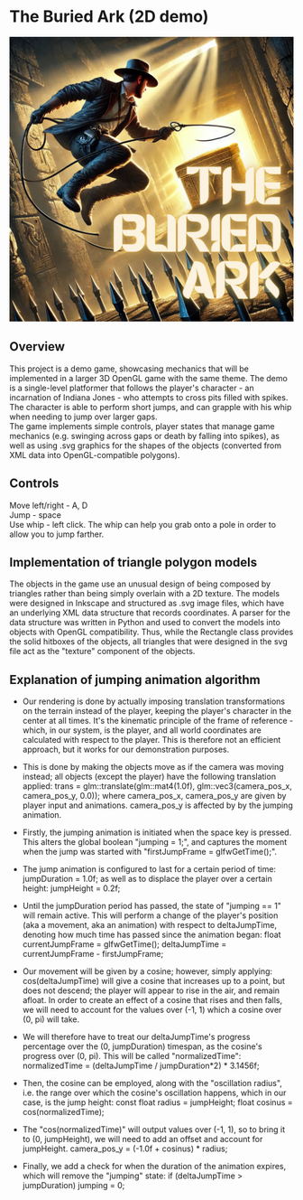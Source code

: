 # The Buried Ark (2D demo)
<img src="poster.png" width="600"/>

## Overview
This project is a demo game, showcasing mechanics that will be implemented in a larger 3D OpenGL game with the same theme. The demo is a single-level platformer that follows the player's character - an incarnation of Indiana Jones - who attempts to cross pits filled with spikes. The character is able to perform short jumps, and can grapple with his whip when needing to jump over larger gaps.
<br>The game implements simple controls, player states that manage game mechanics (e.g. swinging across gaps or death by falling into spikes), as well as using .svg graphics for the shapes of the objects (converted from XML data into OpenGL-compatible polygons).


## Controls
Move left/right - A, D<br>
Jump - space<br>
Use whip - left click. The whip can help you grab onto a pole in order to allow you to jump farther.


## Implementation of triangle polygon models
The objects in the game use an unusual design of being composed by triangles rather than being simply overlain with a 2D texture. The models were designed in Inkscape and structured as .svg image files, which have an underlying XML data structure that records coordinates. A parser for the data structure was written in Python and used to convert the models into objects with OpenGL compatibility. Thus, while the Rectangle class provides the solid hitboxes of the objects, all triangles that were designed in the svg file act as the "texture" component of the objects.


## Explanation of jumping animation algorithm
- Our rendering is done by actually imposing translation transformations on the terrain instead of the player, keeping the player's character in the center at all times. It's the kinematic principle of the frame of reference - which, in our system, is the player, and all world coordinates are calculated with respect to the player. This is therefore not an efficient approach, but it works for our demonstration purposes.

- This is done by making the objects move as if the camera was moving instead; all objects (except the player) have the following translation applied:
	trans = glm::translate(glm::mat4(1.0f), glm::vec3(camera_pos_x, camera_pos_y, 0.0));
where camera_pos_x, camera_pos_y are given by player input and animations.
camera_pos_y is affected by by the jumping animation.

- Firstly, the jumping animation is initiated when the space key is pressed. This alters the global boolean "jumping = 1;", and captures the moment when the jump was started with "firstJumpFrame = glfwGetTime();".

- The jump animation is configured to last for a certain period of time:
	jumpDuration = 1.0f;
as well as to displace the player over a certain height:
	jumpHeight = 0.2f;

- Until the jumpDuration period has passed, the state of "jumping == 1" will remain active. This will perform a change of the player's position (aka a movement, aka an animation) with respect to deltaJumpTime, denoting how much time has passed since the animation began:
	float currentJumpFrame = glfwGetTime();
	deltaJumpTime = currentJumpFrame - firstJumpFrame;

- Our movement will be given by a cosine; however, simply applying:
	cos(deltaJumpTime)
	will give a cosine that increases up to a point, but does not descend; the player will appear to rise in the air, and remain afloat. In order to create an effect of a cosine that rises and then falls, we will need to account for the values over (-1, 1) which a cosine over (0, pi) will take.

- We will therefore have to treat our deltaJumpTime's progress percentage over the (0, jumpDuration) timespan, as the cosine's progress over (0, pi). This will be called "normalizedTime":
	normalizedTime = (deltaJumpTime / jumpDuration*2) * 3.1456f;

- Then, the cosine can be employed, along with the "oscillation radius", i.e. the range over which the cosine's oscillation happens, which in our case, is the jump height:
	const float radius = jumpHeight;
	float cosinus = cos(normalizedTime);

- The "cos(normalizedTime)" will output values over (-1, 1), so to bring it to (0, jumpHeight), we will need to add an offset and account for jumpHeight.
	camera_pos_y = (-1.0f + cosinus) * radius;


- Finally, we add a check for when the duration of the animation expires, which will remove the "jumping" state:
	if (deltaJumpTime > jumpDuration)
	jumping = 0;
